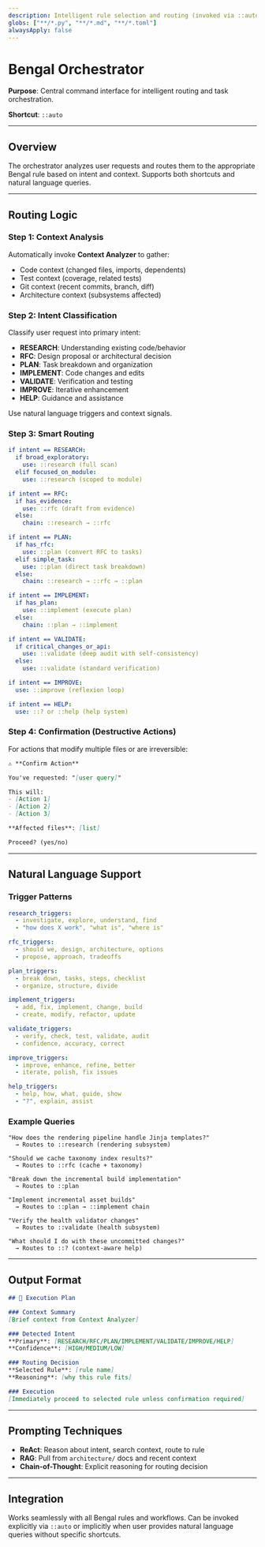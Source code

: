 ```yaml
---
description: Intelligent rule selection and routing (invoked via ::auto from main OS)
globs: ["**/*.py", "**/*.md", "**/*.toml"]
alwaysApply: false
---
```


# Bengal Orchestrator

**Purpose**: Central command interface for intelligent routing and task orchestration.

**Shortcut**: `::auto`

---

## Overview

The orchestrator analyzes user requests and routes them to the appropriate Bengal rule based on intent and context. Supports both shortcuts and natural language queries.

---

## Routing Logic

### Step 1: Context Analysis

Automatically invoke **Context Analyzer** to gather:
- Code context (changed files, imports, dependents)
- Test context (coverage, related tests)
- Git context (recent commits, branch, diff)
- Architecture context (subsystems affected)

### Step 2: Intent Classification

Classify user request into primary intent:
- **RESEARCH**: Understanding existing code/behavior
- **RFC**: Design proposal or architectural decision
- **PLAN**: Task breakdown and organization
- **IMPLEMENT**: Code changes and edits
- **VALIDATE**: Verification and testing
- **IMPROVE**: Iterative enhancement
- **HELP**: Guidance and assistance

Use natural language triggers and context signals.

### Step 3: Smart Routing

```yaml
if intent == RESEARCH:
  if broad_exploratory:
    use: ::research (full scan)
  elif focused_on_module:
    use: ::research (scoped to module)

if intent == RFC:
  if has_evidence:
    use: ::rfc (draft from evidence)
  else:
    chain: ::research → ::rfc

if intent == PLAN:
  if has_rfc:
    use: ::plan (convert RFC to tasks)
  elif simple_task:
    use: ::plan (direct task breakdown)
  else:
    chain: ::research → ::rfc → ::plan

if intent == IMPLEMENT:
  if has_plan:
    use: ::implement (execute plan)
  else:
    chain: ::plan → ::implement

if intent == VALIDATE:
  if critical_changes_or_api:
    use: ::validate (deep audit with self-consistency)
  else:
    use: ::validate (standard verification)

if intent == IMPROVE:
  use: ::improve (reflexion loop)

if intent == HELP:
  use: ::? or ::help (help system)
```

### Step 4: Confirmation (Destructive Actions)

For actions that modify multiple files or are irreversible:

```markdown
⚠️ **Confirm Action**

You've requested: "[user query]"

This will:
- [Action 1]
- [Action 2]
- [Action 3]

**Affected files**: [list]

Proceed? (yes/no)
```

---

## Natural Language Support

### Trigger Patterns

```yaml
research_triggers:
  - investigate, explore, understand, find
  - "how does X work", "what is", "where is"

rfc_triggers:
  - should we, design, architecture, options
  - propose, approach, tradeoffs

plan_triggers:
  - break down, tasks, steps, checklist
  - organize, structure, divide

implement_triggers:
  - add, fix, implement, change, build
  - create, modify, refactor, update

validate_triggers:
  - verify, check, test, validate, audit
  - confidence, accuracy, correct

improve_triggers:
  - improve, enhance, refine, better
  - iterate, polish, fix issues

help_triggers:
  - help, how, what, guide, show
  - "?", explain, assist
```

### Example Queries

```text
"How does the rendering pipeline handle Jinja templates?"
  → Routes to ::research (rendering subsystem)

"Should we cache taxonomy index results?"
  → Routes to ::rfc (cache + taxonomy)

"Break down the incremental build implementation"
  → Routes to ::plan

"Implement incremental asset builds"
  → Routes to ::plan → ::implement chain

"Verify the health validator changes"
  → Routes to ::validate (health subsystem)

"What should I do with these uncommitted changes?"
  → Routes to ::? (context-aware help)
```

---

## Output Format

```markdown
## 🎯 Execution Plan

### Context Summary
[Brief context from Context Analyzer]

### Detected Intent
**Primary**: [RESEARCH/RFC/PLAN/IMPLEMENT/VALIDATE/IMPROVE/HELP]
**Confidence**: [HIGH/MEDIUM/LOW]

### Routing Decision
**Selected Rule**: [rule name]
**Reasoning**: [why this rule fits]

### Execution
[Immediately proceed to selected rule unless confirmation required]
```

---

## Prompting Techniques

- **ReAct**: Reason about intent, search context, route to rule
- **RAG**: Pull from `architecture/` docs and recent context
- **Chain-of-Thought**: Explicit reasoning for routing decision

---

## Integration

Works seamlessly with all Bengal rules and workflows. Can be invoked explicitly via `::auto` or implicitly when user provides natural language queries without specific shortcuts.
